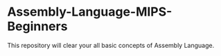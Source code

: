 # Assembly-Language-MIPS-Beginners
This repository will clear your all basic concepts of Assembly Language.
